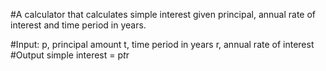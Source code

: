 #A calculator that calculates simple interest given principal, annual rate of interest and time period in years.

#Input: 
   p, principal amount
   t, time period in years
   r, annual rate of interest
#Output
   simple interest = p*t*r
